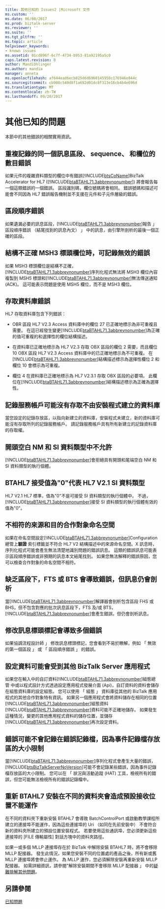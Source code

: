 ```yaml
---
title: 其他已知的 Issues2 |Microsoft 文件
ms.custom: ''
ms.date: 06/08/2017
ms.prod: biztalk-server
ms.reviewer: ''
ms.suite: ''
ms.tgt_pltfrm: ''
ms.topic: article
helpviewer_keywords:
- known issues
ms.assetid: 01cd896f-6c7f-4734-b953-81a92195a5c0
caps.latest.revision: 8
author: MandiOhlinger
ms.author: mandia
manager: anneta
ms.openlocfilehash: af644ead6ecb825d6d6960145958c176946e844c
ms.sourcegitcommit: cb908c540d8f1a692d01dc8f313e16cb4b4e696d
ms.translationtype: MT
ms.contentlocale: zh-TW
ms.lasthandoff: 09/20/2017
---
```

# <a name="miscellaneous-known-issues"></a>其他已知的問題
本節中的其他錯誤的相關實用資訊。  
  
## <a name="duplicate-errors-logged-for-the-same-message-segment-sequence-and-field-number"></a>重複記錄的同一個訊息區段、 sequence、 和欄位的數目錯誤  
 如果元件的複雜資料類型的欄位中有錯誤[!INCLUDE[btsCoName](../../includes/btsconame-md.md)]BizTalk Accelerator for HL7 ([!INCLUDE[btaBTAHL71.3abbrevnonumber](../../includes/btabtahl71-3abbrevnonumber-md.md)]) 將會報告每一個這類錯誤的一個錯誤。 區段識別碼，欄位號碼將會相同。 錯誤號碼和描述可能會不同因為 HL7 錯誤報告機制並不支援在元件和子元件層級的錯誤。  
  
## <a name="segment-sequence-errors"></a>區段順序錯誤  
 如果遺漏必要的訊息區段，[!INCLUDE[btaBTAHL71.3abbrevnonumber](../../includes/btabtahl71-3abbrevnonumber-md.md)]報告 」 區段順序錯誤 （結尾找到的訊息內文） 」 中的訊息，由引擎所剖析的最後一個正確的區段。  
  
## <a name="invalid-error-can-be-recorded-when-the-msh3-header-field-is-structurally-incorrect"></a>結構不正確 MSH3 標頭欄位時，可記錄無效的錯誤  
 如果 MSH3 標頭欄位是結構不正確，[!INCLUDE[btaBTAHL71.3abbrevnonumber](../../includes/btabtahl71-3abbrevnonumber-md.md)]序列化程式無法將 MSH3 欄位內容複製到 MSH5 標頭和[!INCLUDE[btaBTAHL71.3abbrevnonumber](../../includes/btabtahl71-3abbrevnonumber-md.md)]無法傳送通知 (ACK)。 這可能表示問題是使用 MSH5 欄位，而不是 MSH3 欄位。  
  
## <a name="access-database-errors"></a>存取資料庫錯誤  
 HL7 存取資料庫包含下列錯誤：  
  
-   OBR 區段 HL7 V2.3 Access 資料庫中的欄位 27 已正確地標示為非可重複且需要。 在這已經發生變更[!INCLUDE[btaBTAHL71.3abbrevnonumber](../../includes/btabtahl71-3abbrevnonumber-md.md)]為正確的值可重複的和選擇性的欄位結構描述。  
  
-   在資料庫已正確地標示為 HL7 V2.3 存取 OBX 區段的欄位 2 需要，而且欄位 10 OBX 區段 HL7 V2.3 Access 資料庫中的已正確地標示為不可重複。 在[!INCLUDE[btaBTAHL71.3abbrevnonumber](../../includes/btabtahl71-3abbrevnonumber-md.md)]結構描述標示為選擇性欄位 2 和欄位 10 會標示為可重複。  
  
-   欄位 4 在資料庫已正確地標示為 HL7 V2.3.1 存取 OBX 區段的必要項。 此欄位在[!INCLUDE[btaBTAHL71.3abbrevnonumber](../../includes/btabtahl71-3abbrevnonumber-md.md)]結構描述標示為正確為選擇性。  
  
## <a name="logging-service-account-may-not-have-access-to-databases-that-are-not-created-by-the-setup-program"></a>記錄服務帳戶可能沒有存取不由安裝程式建立的資料庫  
 當您設定的記錄存放區，以指向新建立的資料庫，安裝程式未建立，新的資料庫可能沒有存取所列的記錄服務帳戶。 請記錄服務帳戶具有所有新建立的記錄資料庫的存取權。  
  
## <a name="leading-spaces-not-allowed-in-nm-and-si-data-types"></a>開頭空白 NM 和 SI 資料類型中不允許  
 [!INCLUDE[btaBTAHL71.3abbrevnonumber](../../includes/btabtahl71-3abbrevnonumber-md.md)]會拒絕具有開頭和尾端空白 NM 和 SI 資料類型的執行個體。  
  
## <a name="btahl7-accepts-a-value-of-0-for-hl7-v21-si-data-type"></a>BTAHL7 接受值為"0"代表 HL7 V2.1 SI 資料類型  
 HL7 V2.1 HL7 標準，值為"0"不是可接受 SI 資料類型的執行個體中。 不過，[!INCLUDE[btaBTAHL71.3abbrevnonumber](../../includes/btabtahl71-3abbrevnonumber-md.md)]接受 SI 資料類型的執行個體有效的值為"0"。  
  
## <a name="mismatch-of-source-and-destination-party-namespaces"></a>不相符的來源和目的合作對象命名空間  
 如果在命名空間設定[!INCLUDE[btaBTAHL71.3abbrevnonumber](../../includes/btabtahl71-3abbrevnonumber-md.md)]Configuration 總管上**驗證** 索引標籤並不符合 HL7 V2 結構描述中的來源命名空間。X 訊息時，序列化程式可能會產生無法清楚地識別問題的錯誤訊息。 這類的錯誤訊息可能表示區段順序錯誤或非預期的訊息本文結尾找到。 如果您無法解釋的錯誤原因，您可以檢查合作對象的命名空間不相符。  
  
## <a name="lack-of-segments-fts-or-bts-results-in-error-but-the-message-still-parses"></a>缺乏區段下，FTS 或 BTS 會導致錯誤，但訊息仍會剖析  
 當[!INCLUDE[btaBTAHL71.3abbrevnonumber](../../includes/btabtahl71-3abbrevnonumber-md.md)]解譯器會剖析包含區段 FHS 或 BHS，但不包含對應的批次訊息區段下，FTS 及/或 BTS，[!INCLUDE[btaBTAHL71.3abbrevnonumber](../../includes/btabtahl71-3abbrevnonumber-md.md)]會產生錯誤，但仍會剖析訊息。  
  
## <a name="modifying-a-message-header-tag-results-in-multiple-errors"></a>修改訊息標頭標記會導致多個錯誤  
 如果協調流程設計師 」 修改訊息標頭標記，您會看到不易於瞭解，例如 「 無效的第一個區段 」 或 「 區段順序錯誤 」 的錯誤。  
  
## <a name="configuration-data-can-be-affected-by-other-biztalk-server-applications"></a>設定資料可能會受到其他 BizTalk Server 應用程式  
 如果您在輸入中的自訂資料[!INCLUDE[btaBTAHL71.3abbrevnonumber](../../includes/btabtahl71-3abbrevnonumber-md.md)]組態總管 中或以程式設計方式透過設定應用程式發展介面 (Api)，自訂資料的資料會儲存在組態資料庫的設定組態。  您可以使用 「 組態 」 資料庫從其他的 BizTalk 應用程式的其他合作對象特有資訊。 如果另一個應用程式會將資料儲存在相同的位置[!INCLUDE[btaBTAHL71.3abbrevnonumber](../../includes/btabtahl71-3abbrevnonumber-md.md)]組態資料[!INCLUDE[btaBTAHL71.3abbrevnonumber](../../includes/btabtahl71-3abbrevnonumber-md.md)]資料可能不正確地儲存。 如果發生這種情況，變更的其他應用程式資料的儲存位置，並儲存[!INCLUDE[btaBTAHL71.3abbrevnonumber](../../includes/btabtahl71-3abbrevnonumber-md.md)]再次設定資料。  
  
## <a name="errors-might-not-be-logged-in-the-error-log-due-to-a-size-limitation-of-the-event-log-store"></a>錯誤可能不會記錄在錯誤記錄檔，因為事件記錄檔存放區的大小限制  
 當[!INCLUDE[btaBTAHL71.3abbrevnonumber](../../includes/btabtahl71-3abbrevnonumber-md.md)]序列化程式會產生大量的錯誤，[!INCLUDE[btsBizTalkServerNoVersion](../../includes/btsbiztalkservernoversion-md.md)]可能不會記錄某些錯誤，因為事件記錄檔存放區的大小限制。 您可以在 「 狀況與活動追蹤 (HAT) 工具，檢視所有的錯誤，但您可能無法檢視所有的錯誤記錄檔中。  
  
## <a name="reinstalling-btahl7-under-a-different-folder-will-cause-the-default-receive-locations-not-to-work"></a>重新 BTAHL7 安裝在不同的資料夾會造成預設接收位置不能運作  
 在不同的資料夾下重新安裝 BTAHL7 會導致 BatchControlPort 或啟動教學課程所建立的連接埠不能運作，因為這些連接埠的 Uri （如同在先前安裝中） 不會符合新的資料夾所建立的預設位置安裝程式。 若要使用這些通訊埠，您必須更新這些連接埠的 [FILE 傳輸屬性] 對話方塊中的資料夾路徑。  
  
 如果一或多個 MLLP 連接埠存在於 BizTalk 中解除安裝 BTAHL7 時，將不會移除 MLLP 配接器。 發生此情況，如果您安裝不同的位置處的產品之後，所有新或舊 MLLP 連接埠將會停止運作。 為 MLLP 運作，您必須解除安裝再重新安裝 MLLP 配接器。 如需詳細資訊，請參閱"解除安裝期間不會移除 MLLP 配接器 」 中的[疑難排解其他問題](../../adapters-and-accelerators/accelerator-hl7/troubleshooting-other-issues.md)。  
  
## <a name="see-also"></a>另請參閱  
 [已知問題](../../adapters-and-accelerators/accelerator-hl7/known-issues1.md)